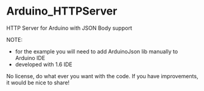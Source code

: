 # Arduino_HTTPServer
HTTP Server for Arduino with JSON Body support


NOTE:
* for the example you will need to add ArduinoJson lib manually to Arduino IDE
* developed with 1.6 IDE


No license, do what ever you want with the code. If you have improvements, it would be nice to share!

